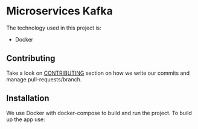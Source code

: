 # Microservices Kafka

The technology used in this project is:
- Docker

## Contributing

Take a look on [CONTRIBUTING](./CONTRIBUTING) section on how we write our commits and manage pull-requests/branch.

## Installation

We use Docker with docker-compose to build and run the project. To build up the app use:

